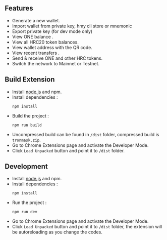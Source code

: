 
## Features
* Generate a new wallet.
* Import wallet from private key, hmy cli store or mnemonic
* Export private key (for dev mode only)
* View ONE balance .
* View all HRC20 token balances.
* View wallet address with the QR code.
* View recent transfers .
* Send & receive ONE and other HRC tokens.
* Switch the network to Mainnet or Testnet.
 
## Build Extension

* Install [node.js](https://nodejs.org/) and npm.
* Install dependencies :
  ```
  npm install
  ```
* Build the project :
  ```
  npm run build
  ```
* Uncompressed build can be found in `/dist` folder, compressed build is `tronmask.zip`.
* Go to Chrome Extensions page and activate the Developer Mode.
* Click `Load Unpacked` button and point it to `/dist` folder.

## Development
* Install [node.js](https://nodejs.org/) and npm.
* Install dependencies :
  ```
  npm install
  ```
* Run the project :
  ```
  npm run dev
  ```
* Go to Chrome Extensions page and activate the Developer Mode.
* Click `Load Unpacked` button and point it to `/dist` folder, the extension will be autoreloading as you change the codes.
